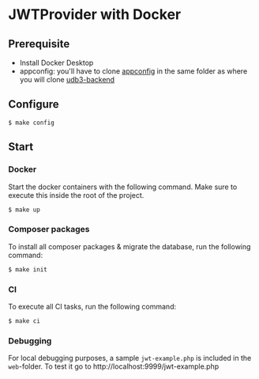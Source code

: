 # JWTProvider with Docker

## Prerequisite
- Install Docker Desktop
- appconfig: you'll have to clone [appconfig](https://github.com/cultuurnet/appconfig) in the same folder as where you will clone [udb3-backend](https://github.com/cultuurnet/udb3-backend)

## Configure

```
$ make config
```

## Start

### Docker

Start the docker containers with the following command. Make sure to execute this inside the root of the project.
```
$ make up
```

### Composer packages

To install all composer packages & migrate the database, run the following command:
```
$ make init
```

### CI

To execute all CI tasks, run the following command:
```
$ make ci
```

### Debugging

For local debugging purposes, a sample `jwt-example.php` is included in the `web`-folder. 
To test it go to http://localhost:9999/jwt-example.php
